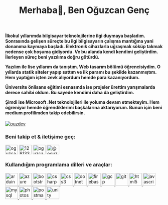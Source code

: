 <h1 align="center">Merhaba👋, Ben Oğuzcan Genç</h1> <br>

<h4>İlkokul yıllarımda bilgisayar teknolojilerine ilgi duymaya başladım.
Sonrasında gelişen süreçte bu ilgi bilgisayarın çalışma mantığına yani donanıma kaymaya başladı. Elektronik cihazlarla uğraşmak söküp takmak nedense çok hoşuma gidiyordu. Ve bu alanda kendi kendimi geliştirdim. İlerleyen süreç beni yazılıma doğru götürdü.

Yazılım ile lise yıllarım da tanıştım. Web tasarım bölümü öğrencisiydim. O yıllarda statik siteler yapıp sattım ve ilk paramı bu şekilde kazanmıştım. Hem yaptığım işten zevk alıyordum hemde para kazanıyordum.

Üniversite önlisans eğitimi esnasında ise projeler ürettim yarışmalarda derece sahibi oldum. Bu sayede kendimi daha da geliştirdim.

Şimdi ise Microsoft .Net teknolojileri ile yoluma devam etmekteyim. Hem öğreniyor hemde öğrendiklerimi başkalarına aktarıyorum. Bunun için beni medium profilimden takip edebilirsin.
</h4>

<p align="left"> <a href="https://github.com/ryo-ma/github-profile-trophy"><img src="https://github-profile-trophy.vercel.app/?username=ouzdev" alt="ouzdev" /></a> </p>



<h3 align="left">Beni takip et & iletişime geç:</h3>
<p align="left">
<a href="https://linkedin.com/in/oguzcan-genc" target="blank"><img align="center" src="https://cdn.jsdelivr.net/npm/simple-icons@3.0.1/icons/linkedin.svg" alt="oguzcan-genc" height="30" width="40" /></a>
<a href="https://stackoverflow.com/users/12813338" target="blank"><img align="center" src="https://cdn.jsdelivr.net/npm/simple-icons@3.0.1/icons/stackoverflow.svg" alt="12813338" height="30" width="40" /></a>
<a href="https://instagram.com/_oguzcangenc" target="blank"><img align="center" src="https://cdn.jsdelivr.net/npm/simple-icons@3.0.1/icons/instagram.svg" alt="oguzcan.genc" height="30" width="40" /></a>
<a href="https://medium.com/@oguzcangenc" target="blank"><img align="center" src="https://cdn.jsdelivr.net/npm/simple-icons@3.0.1/icons/medium.svg" alt="@oguzcangenc" height="30" width="40" /></a>
</p>

<h3 align="left">Kullandığım programlama dilleri ve araçlar:</h3>
<p align="left"> <a href="https://www.arduino.cc/" target="_blank"> <img src="https://cdn.worldvectorlogo.com/logos/arduino-1.svg" alt="arduino" width="40" height="40"/> </a> <a href="https://azure.microsoft.com/en-in/" target="_blank"> <img src="https://www.vectorlogo.zone/logos/microsoft_azure/microsoft_azure-icon.svg" alt="azure" width="40" height="40"/> </a> <a href="https://getbootstrap.com" target="_blank"> <img src="https://devicons.github.io/devicon/devicon.git/icons/bootstrap/bootstrap-plain.svg" alt="bootstrap" width="40" height="40"/> </a> <a href="https://www.w3schools.com/cs/" target="_blank"> <img src="https://devicons.github.io/devicon/devicon.git/icons/csharp/csharp-original.svg" alt="csharp" width="40" height="40"/> </a> <a href="https://www.w3schools.com/css/" target="_blank"> <img src="https://devicons.github.io/devicon/devicon.git/icons/css3/css3-original-wordmark.svg" alt="css3" width="40" height="40"/> </a> <a href="https://dotnet.microsoft.com/" target="_blank"> <img src="https://devicons.github.io/devicon/devicon.git/icons/dot-net/dot-net-original-wordmark.svg" alt="dotnet" width="40" height="40"/> </a> <a href="https://firebase.google.com/" target="_blank"> <img src="https://www.vectorlogo.zone/logos/firebase/firebase-icon.svg" alt="firebase" width="40" height="40"/> </a> <a href="https://cloud.google.com" target="_blank"> <img src="https://www.vectorlogo.zone/logos/google_cloud/google_cloud-icon.svg" alt="gcp" width="40" height="40"/> </a> <a href="https://git-scm.com/" target="_blank"> <img src="https://www.vectorlogo.zone/logos/git-scm/git-scm-icon.svg" alt="git" width="40" height="40"/> </a> <a href="https://www.w3.org/html/" target="_blank"> <img src="https://devicons.github.io/devicon/devicon.git/icons/html5/html5-original-wordmark.svg" alt="html5" width="40" height="40"/> </a> <a href="https://developer.mozilla.org/en-US/docs/Web/JavaScript" target="_blank"> <img src="https://devicons.github.io/devicon/devicon.git/icons/javascript/javascript-original.svg" alt="javascript" width="40" height="40"/> </a> <a href="https://www.mysql.com/" target="_blank"> <img src="https://devicons.github.io/devicon/devicon.git/icons/mysql/mysql-original-wordmark.svg" alt="mysql" width="40" height="40"/> </a> <a href="https://www.photoshop.com/en" target="_blank"> <img src="https://devicons.github.io/devicon/devicon.git/icons/photoshop/photoshop-plain.svg" alt="photoshop" width="40" height="40"/> </a> <a href="https://postman.com" target="_blank"> <img src="https://www.vectorlogo.zone/logos/getpostman/getpostman-icon.svg" alt="postman" width="40" height="40"/> </a> <a href="https://unity.com/" target="_blank"> <img src="https://www.vectorlogo.zone/logos/unity3d/unity3d-icon.svg" alt="unity" width="40" height="40"/> </a> </p>


